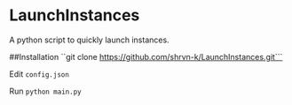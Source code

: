 # LaunchInstances
A python script to quickly launch instances.


##Installation
``git clone https://github.com/shrvn-k/LaunchInstances.git```

Edit ```config.json```

Run ```python main.py```
